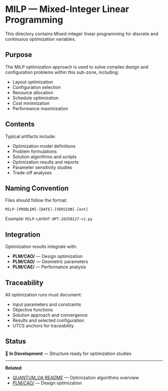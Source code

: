 # MILP — Mixed-Integer Linear Programming

This directory contains Mixed-integer linear programming for discrete and continuous optimization variables.

## Purpose

The MILP optimization approach is used to solve complex design and configuration problems within this sub-zone, including:
- Layout optimization
- Configuration selection
- Resource allocation
- Schedule optimization
- Cost minimization
- Performance maximization

## Contents

Typical artifacts include:
- Optimization model definitions
- Problem formulations
- Solution algorithms and scripts
- Optimization results and reports
- Parameter sensitivity studies
- Trade-off analyses

## Naming Convention

Files should follow the format:
```
MILP-[PROBLEM]-[DATE]-[VERSION].[ext]
```

Example: `MILP-LAYOUT-OPT-20250127-v1.py`

## Integration

Optimization results integrate with:
- **PLM/CAO/** — Design optimization
- **PLM/CAD/** — Geometric parameters
- **PLM/CAE/** — Performance analysis

## Traceability

All optimization runs must document:
- Input parameters and constraints
- Objective functions
- Solution approach and convergence
- Results and selected configuration
- UTCS anchors for traceability

## Status

🚧 **In Development** — Structure ready for optimization studies

---

**Related**:
- [QUANTUM_OA README](../README.md) — Optimization algorithms overview
- [PLM/CAO/](../../PLM/CAO/) — Design optimization
